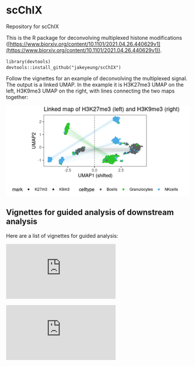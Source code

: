 # scChIX
Repository for scChIX

This is the R package for deconvolving multiplexed histone modifications ([https://www.biorxiv.org/content/10.1101/2021.04.26.440629v1](https://www.biorxiv.org/content/10.1101/2021.04.26.440629v1)). 

```
library(devtools)
devtools::install_github("jakeyeung/scChIX")
```

Follow the vignettes for an example of deconvolving the multiplexed signal. The output is a linked UMAP. In the example it is H3K27me3 UMAP on the left, H3K9me3 UMAP on the right, with lines connecting the two maps together:

![Linked UMAP example:](example_umap.png)


## Vignettes for guided analysis of downstream analysis

Here are a list of vignettes for guided analysis:

![Simulation studies and downstream analysis of estimates versus ground truth:](https://github.com/jakeyeung/scChIX/blob/main/vignettes/scChIX-simulation.md)

![Analysis of scChIX downstream:](https://github.com/jakeyeung/scChIX/blob/main/vignettes/scChIX-vignette.md)

